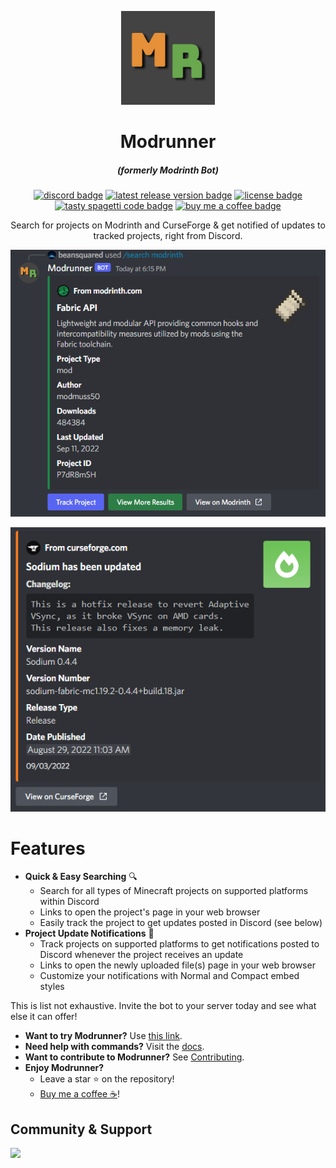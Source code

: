 <p align="center"><img src="./assets/modrunner_logo.jpg" width="150px" height="150px" alt="modrunner"></p>

<h1 align="center">Modrunner</h1>
<em><h5 align="center">(formerly Modrinth Bot)</h5></em>

[<p align="center"><img src="https://img.shields.io/discord/764169561003130881?color=%237289DA&logo=discord&style=for-the-badge" alt="discord badge">](https://discord.gg/HZMCRNUd5Z) [<img src="https://img.shields.io/github/v/release/beans-squared/modrunner-bot?style=for-the-badge" alt="latest release version badge">](https://github.com/beans-squared/modrunner-bot/releases) [<img src="https://img.shields.io/github/license/beans-squared/modrunner-bot?style=for-the-badge" alt="license badge">](./LICENSE) [<img src="https://forthebadge.com/images/badges/contains-tasty-spaghetti-code.svg" alt="tasty spagetti code badge" height="28px">]() [<img src="https://img.buymeacoffee.com/button-api/?text=BUY ME A COFFEE&emoji=&slug=beansquared&button_colour=FFDD00&font_colour=000000&font_family=Arial&outline_colour=000000&coffee_colour=ffffff" alt="buy me a coffee badge" height="28px">](https://www.buymeacoffee.com/beansquared)</p>

<p align="center">Search for projects on Modrinth and CurseForge & get notified of updates to tracked projects, right from Discord.</p>

<p align="center"><img src="./assets/search_example.png" alt="modrunner search"></p>
<p align="center"><img src="./assets/notification_example.png" alt="modrunner track"></p>

# Features

- **Quick & Easy Searching** 🔍
  - Search for all types of Minecraft projects on supported platforms within Discord
  - Links to open the project's page in your web browser
  - Easily track the project to get updates posted in Discord (see below)
- **Project Update Notifications** 📨
  - Track projects on supported platforms to get notifications posted to Discord whenever the project receives an update
  - Links to open the newly uploaded file(s) page in your web browser
  - Customize your notifications with Normal and Compact embed styles

This is list not exhaustive. Invite the bot to your server today and see what else it can offer!

- **Want to try Modrunner?** Use [this link](https://discord.com/api/oauth2/authorize?client_id=978413985722404924&permissions=2048&scope=bot%20applications.commands).
- **Need help with commands?** Visit the [docs](https://modrunner.net/docs/intro/).
- **Want to contribute to Modrunner?** See [Contributing](./CONTRIBUTING.md).
- **Enjoy Modrunner?**
  - Leave a star ⭐ on the repository!
  - [Buy me a coffee ☕](https://www.buymeacoffee.com/beansquared)!

## Community & Support

[![](https://discordapp.com/api/guilds/764169561003130881/widget.png?style=banner3)](https://discord.gg/HZMCRNUd5Z)

